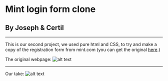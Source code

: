 # Mint login form clone
## By Joseph & Certil

---

This is our second project, we used pure html and CSS, to try and make a copy of the registration form from mint.com (you can get the original [here](https://accounts.intuit.com/signup.html?offering_id=Intuit.ifs.mint&namespace_id=50000026&redirect_url=https%3A%2F%2Fmint.intuit.com%2Foverview.event%3Ftask%3DS).)


The original webpage:
![alt text](https://i.imgur.com/B53zfPI.png "Logo Title Text 1")

---

Our take:
![alt text](https://i.imgur.com/nHfi1OT.png "Logo Title Text 1")